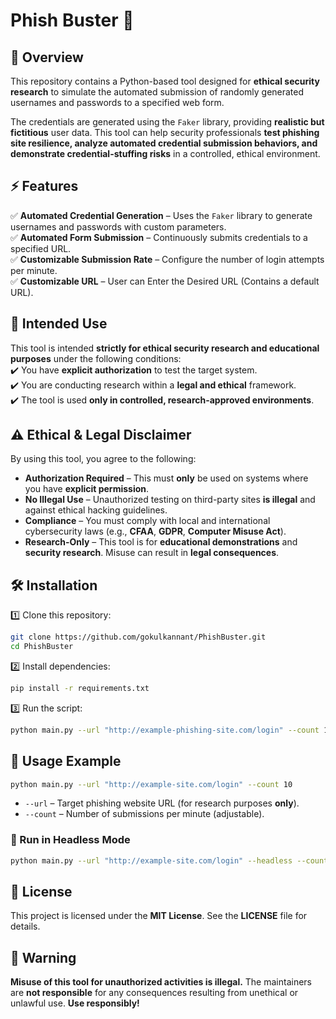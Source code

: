 # Phish Buster 👊

## 📌 Overview

This repository contains a Python-based tool designed for **ethical security research** to simulate the automated submission of randomly generated usernames and passwords to a specified web form.

The credentials are generated using the `Faker` library, providing **realistic but fictitious** user data. This tool can help security professionals **test phishing site resilience, analyze automated credential submission behaviors, and demonstrate credential-stuffing risks** in a controlled, ethical environment.

## ⚡ Features

✅ **Automated Credential Generation** – Uses the `Faker` library to generate usernames and passwords with custom parameters.  
✅ **Automated Form Submission** – Continuously submits credentials to a specified URL.  
✅ **Customizable Submission Rate** – Configure the number of login attempts per minute.  
✅ **Customizable URL** – User can Enter the Desired URL (Contains a default URL).

## 🔬 Intended Use

This tool is intended **strictly for ethical security research and educational purposes** under the following conditions:  
✔️ You have **explicit authorization** to test the target system.  
✔️ You are conducting research within a **legal and ethical** framework.  
✔️ The tool is used **only in controlled, research-approved environments**.

## ⚠️ Ethical & Legal Disclaimer

By using this tool, you agree to the following:

- **Authorization Required** – This must **only** be used on systems where you have **explicit permission**.
- **No Illegal Use** – Unauthorized testing on third-party sites **is illegal** and against ethical hacking guidelines.
- **Compliance** – You must comply with local and international cybersecurity laws (e.g., **CFAA**, **GDPR**, **Computer Misuse Act**).
- **Research-Only** – This tool is for **educational demonstrations** and **security research**. Misuse can result in **legal consequences**.

## 🛠️ Installation

1️⃣ Clone this repository:

```bash
git clone https://github.com/gokulkannant/PhishBuster.git
cd PhishBuster
```

2️⃣ Install dependencies:

```bash
pip install -r requirements.txt
```

3️⃣ Run the script:

```bash
python main.py --url "http://example-phishing-site.com/login" --count 10
```

## 🚀 Usage Example

```bash
python main.py --url "http://example-site.com/login" --count 10
```

- `--url` – Target phishing website URL (for research purposes **only**).
- `--count` – Number of submissions per minute (adjustable).

### 🚀 Run in Headless Mode

```bash
python main.py --url "http://example-site.com/login" --headless --count 10
```

## 📜 License

This project is licensed under the **MIT License**. See the **LICENSE** file for details.

## 🛑 Warning

**Misuse of this tool for unauthorized activities is illegal.** The maintainers are **not responsible** for any consequences resulting from unethical or unlawful use. **Use responsibly!**

